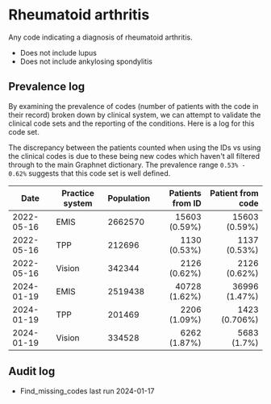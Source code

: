 # Rheumatoid arthritis

Any code indicating a diagnosis of rheumatoid arthritis.

- Does not include lupus
- Does not include ankylosing spondylitis

## Prevalence log

By examining the prevalence of codes (number of patients with the code in their record) broken down by clinical system, we can attempt to validate the clinical code sets and the reporting of the conditions. Here is a log for this code set.

The discrepancy between the patients counted when using the IDs vs using the clinical codes is due to these being new codes which haven't all filtered through to the main Graphnet dictionary. The prevalence range `0.53% - 0.62%` suggests that this code set is well defined.

| Date       | Practice system | Population | Patients from ID | Patient from code |
| ---------- | --------------- | ---------- | ---------------: | ----------------: |
| 2022-05-16 | EMIS            | 2662570    |    15603 (0.59%) |     15603 (0.59%) |
| 2022-05-16 | TPP             | 212696     |     1130 (0.53%) |      1137 (0.53%) |
| 2022-05-16 | Vision          | 342344     |     2126 (0.62%) |      2126 (0.62%) |
| 2024-01-19 | EMIS            | 2519438    |    40728 (1.62%) |     36996 (1.47%) |
| 2024-01-19 | TPP             | 201469     |     2206 (1.09%) |     1423 (0.706%) |
| 2024-01-19 | Vision          | 334528     |     6262 (1.87%) |       5683 (1.7%) |

## Audit log

- Find_missing_codes last run 2024-01-17
